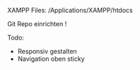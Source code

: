 XAMPP Files: /Applications/XAMPP/htdocs

Git Repo einrichten !

Todo:

- Responsiv gestalten
- Navigation oben sticky
